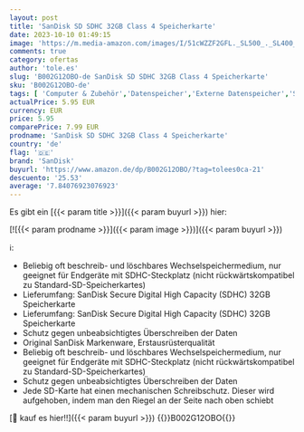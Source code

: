 ```yaml
---
layout: post
title: 'SanDisk SD SDHC 32GB Class 4 Speicherkarte'
date: 2023-10-10 01:49:15
image: 'https://m.media-amazon.com/images/I/51cWZZF2GFL._SL500_._SL400_.jpg'
comments: true
category: ofertas
author: 'tole.es'
slug: 'B002G12OBO-de SanDisk SD SDHC 32GB Class 4 Speicherkarte'
sku: 'B002G12OBO-de'
tags: [ 'Computer & Zubehör','Datenspeicher','Externe Datenspeicher','SecureDigital-Cards','Speicherkarten','sandisk','🇩🇪', ]
actualPrice: 5.95 EUR
currency: EUR
price: 5.95
comparePrice: 7.99 EUR
prodname: 'SanDisk SD SDHC 32GB Class 4 Speicherkarte'
country: 'de'
flag: '🇩🇪'
brand: 'SanDisk'
buyurl: 'https://www.amazon.de/dp/B002G12OBO/?tag=tolees0ca-21'
descuento: '25.53'
average: '7.84076923076923'
---
```


Es gibt ein [{{< param title >}}]({{< param buyurl >}}) hier:

[![{{< param prodname >}}]({{< param image >}})]({{< param buyurl >}})

ℹ️:

- Beliebig oft beschreib- und löschbares Wechselspeichermedium, nur geeignet für Endgeräte mit SDHC-Steckplatz (nicht rückwärtskompatibel zu Standard-SD-Speicherkartes)
- Lieferumfang: SanDisk Secure Digital High Capacity (SDHC) 32GB Speicherkarte
- Lieferumfang: SanDisk Secure Digital High Capacity (SDHC) 32GB Speicherkarte
- Schutz gegen unbeabsichtigtes Überschreiben der Daten
- Original SanDisk Markenware, Erstausrüsterqualität
- Beliebig oft beschreib- und löschbares Wechselspeichermedium, nur geeignet für Endgeräte mit SDHC-Steckplatz (nicht rückwärtskompatibel zu Standard-SD-Speicherkartes)
- Schutz gegen unbeabsichtigtes Überschreiben der Daten
- Jede SD-Karte hat einen mechanischen Schreibschutz. Dieser wird aufgehoben, indem man den Riegel an der Seite nach oben schiebt

[🛒 kauf es hier!!]({{< param buyurl >}})
{{<world>}}B002G12OBO{{</world>}}
